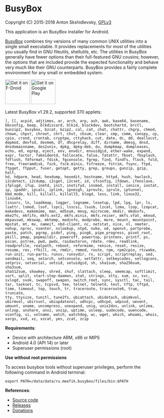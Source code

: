 # BusyBox

Copyright (C) 2015-2018 Anton Skshidlevsky, [GPLv3](http://opensource.org/licenses/gpl-3.0.html)

This application is an BusyBox installer for Android.

[BusyBox](http://busybox.net) combines tiny versions of many common UNIX utilities into a single small executable. It provides replacements for most of the utilities you usually find in GNU fileutils, shellutils, etc. The utilities in BusyBox generally have fewer options than their full-featured GNU cousins; however, the options that are included provide the expected functionality and behave very much like their GNU counterparts. BusyBox provides a fairly complete environment for any small or embedded system.

<a href="https://f-droid.org/packages/ru.meefik.busybox/" target="_blank">
<img src="https://f-droid.org/badge/get-it-on.png" alt="Get it on F-Droid" height="80"/></a>
<a href="https://play.google.com/store/apps/details?id=ru.meefik.busybox" target="_blank">
<img src="https://play.google.com/intl/en_us/badges/images/generic/en-play-badge.png" alt="Get it on Google Play" height="80"/></a>

Latest BusyBox v1.29.2, supported 370 applets:

	[, [[, acpid, adjtimex, ar, arch, arp, ash, awk, base64, basename,
	bbconfig, beep, blkdiscard, blkid, blockdev, bootchartd, brctl,
	bunzip2, busybox, bzcat, bzip2, cal, cat, chat, chattr, chgrp, chmod,
	chown, chpst, chroot, chrt, chvt, cksum, clear, cmp, comm, conspy, cp,
	cpio, crond, crontab, cryptpw, cttyhack, cut, date, dc, dd, deallocvt,
	depmod, devfsd, devmem, df, dhcprelay, diff, dirname, dmesg, dnsd,
	dnsdomainname, dos2unix, dpkg, dpkg-deb, du, dumpkmap, dumpleases,
	echo, ed, egrep, eject, env, envdir, envuidgid, ether-wake, expand,
	expr, factor, fakeidentd, fallocate, false, fatattr, fbset, fbsplash,
	fdflush, fdformat, fdisk, fgconsole, fgrep, find, findfs, flock, fold,
	free, freeramdisk, fsck, fsck.minix, fsfreeze, fstrim, fsync, ftpd,
	ftpget, ftpput, fuser, getopt, getty, grep, groups, gunzip, gzip, halt,
	hd, hdparm, head, hexdump, hexedit, hostname, httpd, hush, hwclock,
	i2cdetect, i2cdump, i2cget, i2cset, id, ifconfig, ifdown, ifenslave,
	ifplugd, ifup, inetd, init, inotifyd, insmod, install, ionice, iostat,
	ip, ipaddr, ipcalc, iplink, ipneigh, iproute, iprule, iptunnel,
	kbd_mode, kill, killall, killall5, klogd, less, link, linux32, linux64,
	linuxrc, ln, loadkmap, logger, logname, losetup, lpd, lpq, lpr, ls,
	lsattr, lsmod, lsof, lspci, lsscsi, lsusb, lzcat, lzma, lzop, lzopcat,
	makedevs, makemime, man, md5sum, mesg, microcom, mkdir, mkdosfs,
	mke2fs, mkfifo, mkfs.ext2, mkfs.minix, mkfs.reiser, mkfs.vfat, mknod,
	mkpasswd, mkswap, mktemp, modinfo, modprobe, more, mount, mountpoint,
	mpstat, mt, mv, nameif, nbd-client, nc, netstat, nice, nl, nmeter,
	nohup, nproc, nsenter, nslookup, ntpd, nuke, od, openvt, partprobe,
	paste, patch, pgrep, pidof, ping, ping6, pipe_progress, pivot_root,
	pkill, pmap, popmaildir, poweroff, powertop, printenv, printf, ps,
	pscan, pstree, pwd, pwdx, raidautorun, rdate, rdev, readlink,
	readprofile, realpath, reboot, reformime, renice, reset, resize,
	resume, rev, rfkill, rm, rmdir, rmmod, route, rpm, rpm2cpio, rtcwake,
	run-init, run-parts, runsv, runsvdir, rx, script, scriptreplay, sed,
	sendmail, seq, setarch, setconsole, setfattr, setkeycodes, setlogcons,
	setpriv, setserial, setsid, setuidgid, sh, sha1sum, sha256sum, sha3sum,
	sha512sum, showkey, shred, shuf, slattach, sleep, smemcap, softlimit,
	sort, split, start-stop-daemon, stat, strings, stty, sum, sv, svc,
	svlogd, svok, swapoff, swapon, switch_root, sync, sysctl, tac, tail,
	tar, taskset, tc, tcpsvd, tee, telnet, telnetd, test, tftp, tftpd,
	time, timeout, top, touch, tr, traceroute, traceroute6, true, truncate,
	tty, ttysize, tunctl, tune2fs, ubiattach, ubidetach, ubimkvol,
	ubirmvol, ubirsvol, ubiupdatevol, udhcpc, udhcpd, udpsvd, uevent,
	umount, uname, uncompress, unexpand, uniq, unix2dos, unlink, unlzma,
	unlzop, unshare, unxz, unzip, uptime, usleep, uudecode, uuencode,
	vconfig, vi, volname, watch, watchdog, wc, wget, which, whoami, whois,
	xargs, xxd, xz, xzcat, yes, zcat, zcip

**Requirements**:

* Device with architecture ARM, x86 or MIPS
* Android 4.0 (API 14) or later
* Superuser permissions (root)

**Use without root permissions**

To access busybox tools without superuser privileges, perform the following command in Android terminal:

    export PATH=/data/data/ru.meefik.busybox/files/bin:$PATH

**References**:

* [Source code](https://github.com/meefik/busybox)
* [Releases](https://github.com/meefik/busybox/releases)
* [Donations](http://meefik.github.io/donate/)
